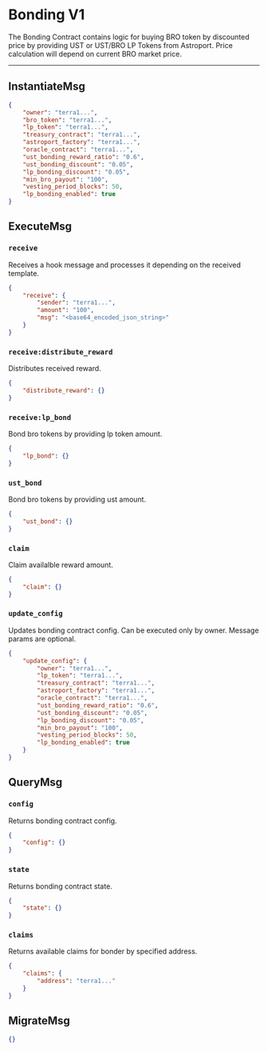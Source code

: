 # Bonding V1

The Bonding Contract contains logic for buying BRO token by discounted price by providing UST or UST/BRO LP Tokens from Astroport.
Price calculation will depend on current BRO market price.

---

## InstantiateMsg

```json
{
    "owner": "terra1...",
    "bro_token": "terra1...",
    "lp_token": "terra1...",
    "treasury_contract": "terra1...",
    "astroport_factory": "terra1...",
    "oracle_contract": "terra1...",
    "ust_bonding_reward_ratio": "0.6",
    "ust_bonding_discount": "0.05",
    "lp_bonding_discount": "0.05",
    "min_bro_payout": "100",
    "vesting_period_blocks": 50,
    "lp_bonding_enabled": true
}
```

## ExecuteMsg

### `receive`

Receives a hook message and processes it depending on the received template.

```json
{
    "receive": {
        "sender": "terra1...",
        "amount": "100",
        "msg": "<base64_encoded_json_string>"
    }
}
```

### `receive:distribute_reward`

Distributes received reward.

```json
{
    "distribute_reward": {}
}
```

### `receive:lp_bond`

Bond bro tokens by providing lp token amount.

```json
{
    "lp_bond": {}
}
```

### `ust_bond`

Bond bro tokens by providing ust amount.

```json
{
    "ust_bond": {}
}
```

### `claim`

Claim availalble reward amount.

```json
{
    "claim": {}
}
```

### `update_config`

Updates bonding contract config. Can be executed only by owner.
Message params are optional.

```json
{
    "update_config": {
        "owner": "terra1...",
        "lp_token": "terra1...",
        "treasury_contract": "terra1...",
        "astroport_factory": "terra1...",
        "oracle_contract": "terra1...",
        "ust_bonding_reward_ratio": "0.6",
        "ust_bonding_discount": "0.05",
        "lp_bonding_discount": "0.05",
        "min_bro_payout": "100",
        "vesting_period_blocks": 50,
        "lp_bonding_enabled": true
    }
}
```

## QueryMsg

### `config`

Returns bonding contract config.

```json
{
    "config": {}
}
```

### `state`

Returns bonding contract state.

```json
{
    "state": {}
}
```

### `claims`

Returns available claims for bonder by specified address.

```json
{
    "claims": {
        "address": "terra1..."
    }
}
```

## MigrateMsg

```json
{}
```